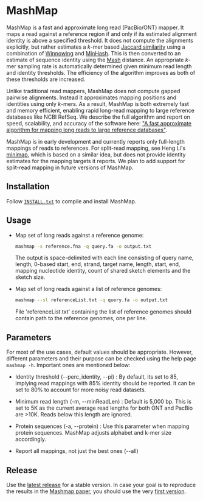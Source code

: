 MashMap
========================================================================

MashMap is a fast and approximate long read (PacBio/ONT) mapper. It maps a read against a reference region if and only if its estimated alignment identity is above a specified threshold. It does not compute the alignments explicitly, but rather estimates a *k*-mer based [Jaccard similarity](https://en.wikipedia.org/wiki/Jaccard_index) using a combination of [Winnowing](http://www.cs.princeton.edu/courses/archive/spr05/cos598E/bib/p76-schleimer.pdf) and [MinHash](https://en.wikipedia.org/wiki/MinHash). This is then converted to an estimate of sequence identity using the [Mash](http://mash.readthedocs.org) distance. An appropriate *k*-mer sampling rate is automatically determined given minimum read length and identity thresholds. The efficiency of the algorithm improves as both of these thresholds are increased.

Unlike traditional read mappers, MashMap does not compute gapped pairwise alignments. Instead it approximates mapping positions and identities using only *k*-mers. As a result, MashMap is both extremely fast and memory efficient, enabling rapid long-read mapping to large reference databases like NCBI RefSeq. We describe the full algorithm and report on speed, scalability, and accuracy of the software here: ["A fast approximate algorithm for mapping long reads to large reference databases"](http://biorxiv.org/content/early/2017/01/27/103812).

MashMap is in early development and currently reports only full-length mappings of reads to references. For split-read mapping, see Heng Li's [minimap](https://github.com/lh3/minimap), which is based on a similar idea, but does not provide identity estimates for the mapping targets it reports. We plan to add support for split-read mapping in future versions of MashMap.

## Installation
Follow [`INSTALL.txt`](INSTALL.txt) to compile and install MashMap.

## Usage

* Map set of long reads against a reference genome:
  ```sh
  mashmap -s reference.fna -q query.fa -o output.txt
  ```
  The output is space-delimited with each line consisting of query name, length,
  0-based start, end, strand, target name, length, start, end, mapping nucleotide
  identity, count of shared sketch elements and the sketch size.

* Map set of long reads against a list of reference genomes:
  ```sh
  mashmap --sl referenceList.txt -q query.fa -o output.txt
  ```
  File 'referenceList.txt' containing the list of reference genomes should contain path to the reference genomes, one per line.

## Parameters

For most of the use cases, default values should be appropriate. However, different parameters and their purpose can be checked using the help page `mashmap -h`. Important ones are mentioned below:

* Identity threshold (--perc_identity, --pi) : By default, its set to 85, implying read mappings with 85% identity should be reported. It can be set to 80% to account for more noisy read datasets.

* Minimum read length (-m, --minReadLen) :  Default is 5,000 bp. This is set to 5K as the current average read lengths for both ONT and PacBio are >10K. Reads below this length are ignored.

* Protein sequences (-a, --protein) : Use this parameter when mapping protein sequences. MashMap adjusts alphabet and k-mer size accordingly.

* Report all mappings, not just the best ones (--all)

## Release

Use the [latest release](https://github.com/marbl/MashMap/releases) for a stable version. In case your goal is to reproduce the results in the [Mashmap paper](http://biorxiv.org/content/early/2017/01/27/103812), you should use the very  [first version](https://github.com/marbl/MashMap/releases/tag/v1.0). 
